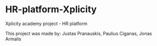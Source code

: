 # HR-platform-Xplicity
Xplicity academy project - HR platform

This project was made by:
Justas Pranauskis,
Paulius Ciganas,
Jonas Armalis
